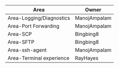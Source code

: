 |Area|Owner|
|----|-----|
|Area-Logging/Diagnostics| ManojAmpalam |
|Area-Port Forwarding| ManojAmpalam |
|Area-SCP| Bingbing8 | 
|Area-SFTP| Bingbing8 |
|Area-ssh-agent| ManojAmpalam |
|Area-Terminal experience| RayHayes |